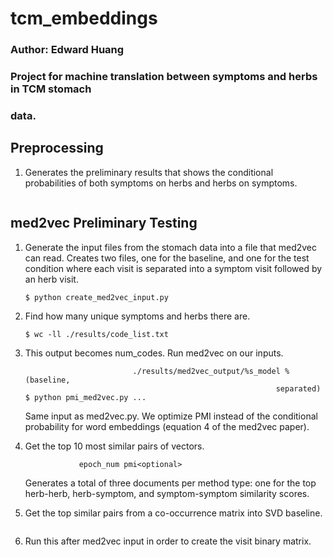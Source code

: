 # tcm_embeddings

### Author: Edward Huang

### Project for machine translation between symptoms and herbs in TCM stomach
### data.


## Preprocessing

1.  Generates the preliminary results that shows the conditional probabilities
    of both symptoms on herbs and herbs on symptoms.

    ```$ python compute_conditional_probabilities.py
    ```


## med2vec Preliminary Testing

1.  Generate the input files from the stomach data into a file that med2vec
    can read. Creates two files, one for the baseline, and one for the test
    condition where each visit is separated into a symptom visit followed by
    an herb visit.

    ```$ python create_med2vec_input.py```

2.  Find how many unique symptoms and herbs there are.
    
    ```$ wc -ll ./results/code_list.txt```

3.  This output becomes num_codes. Run med2vec on our inputs.

    ```$ python med2vec.py ./results/med2vec_input_baseline.pickle num_codes
                            ./results/med2vec_output/%s_model % (baseline,
                                                            separated)
    $ python pmi_med2vec.py ...
    ```

    Same input as med2vec.py. We optimize PMI instead of the conditional
    probability for word embeddings (equation 4 of the med2vec paper).

4.  Get the top 10 most similar pairs of vectors.

    ```$ python get_most_similar_med2vec_pairs.py baseline_epoch_num, separated_
                epoch_num pmi<optional>
    ```

    Generates a total of three documents per method type: one for the top
    herb-herb, herb-symptom, and symptom-symptom similarity scores.

5. Get the top similar pairs from a co-occurrence matrix into SVD baseline.

    ```$ python cooccurrence_svd_baseline.py
    ```
    

6. Run this after med2vec input in order to create the visit binary matrix.

    ```$ python visit_binary_matrix.py
    ```